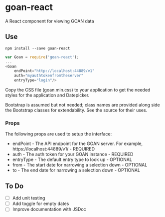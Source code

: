 # goan-react
A React component for viewing GOAN data

## Use
`npm install --save goan-react`

```javascript
var Goan = require('goan-react');
...
<Goan 
    endPoint="http://localhost:44889/v1"
    auth="myauthtokenfromtheserver"
    entryType="login"/>
```

Copy the CSS file (goan.min.css) to your application to get the needed styles for the application and Datepicker.

Bootstrap is assumed but not needed; class names are provided along side the Bootstrap classes for extendability. See the source for their uses.

### Props

The following props are used to setup the interface:

- endPoint - The API endpoint for the GOAN server. For example, https://localhost:44889/v1/ - REQUIRED
- auth - The auth token for your GOAN instance - REQUIRED
- entryType - The default entry type to look up - OPTIONAL 
- from - The start date for narrowing a selection down - OPTIONAL
- to - The end date for narrowing a selection down - OPTIONAL

## To Do

- [ ] Add unit testing
- [ ] Add toggle for empty dates
- [ ] Improve documentation with JSDoc